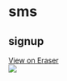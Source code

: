 # sms

## signup

<a href="https://app.eraser.io/workspace/pcMyQONsc28r7rUTqRXt?elements=54Ic84XV_EkXOJ_7loke-g">View on Eraser<br /><img src="https://app.eraser.io/workspace/pcMyQONsc28r7rUTqRXt/preview?elements=54Ic84XV_EkXOJ_7loke-g&type=embed" /></a>
